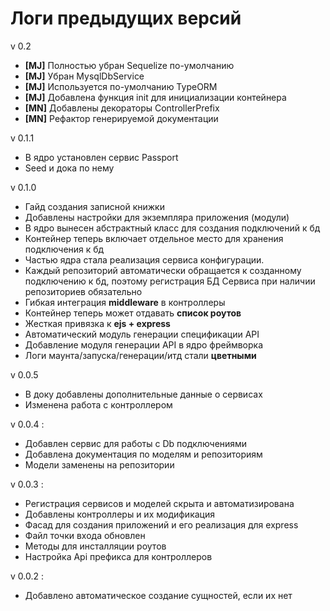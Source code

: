 # Логи предыдущих версий

v 0.2

- **[MJ]** Полностью убран Sequelize по-умолчанию
- **[MJ]** Убран MysqlDbService
- **[MJ]** Используется по-умолчанию TypeORM
- **[MJ]** Добавлена функция init для инициализации контейнера
- **[MN]** Добавлены декораторы ControllerPrefix
- **[MN]** Рефактор генерируемой документации

v 0.1.1

- В ядро установлен сервис Passport
- Seed и дока по нему

v 0.1.0

- Гайд создания записной книжки
- Добавлены настройки для экземпляра приложения (модули)
- В ядро вынесен абстрактный класс для создания подключений к бд
- Контейнер теперь включает отдельное место для хранения подключения к бд
- Частью ядра стала реализация сервиса конфигурации.
- Каждый репозиторий автоматически обращается к созданному подключению к бд, поэтому регистрация БД Сервиса при наличии репозиториев обязательно
- Гибкая интеграция **middleware** в контроллеры
- Контейнер теперь может отдавать **список роутов**
- Жесткая привязка к **ejs + express**
- Автоматический модуль генерации спецификации API 
- Добавление модуля генерации API в ядро фреймворка
- Логи маунта/запуска/генерации/итд стали **цветными**

v 0.0.5

- В доку добавлены дополнительные данные о сервисах
- Изменена работа с контроллером

v 0.0.4 :

- Добавлен сервис для работы с Db подключениями
- Добавлена документация по моделям и репозиториям
- Модели заменены на репозитории

v 0.0.3 :

- Регистрация сервисов и моделей скрыта и автоматизирована
- Добавлены контроллеры и их модификация
- Фасад для создания приложений и его реализация для express
- Файл точки входа обновлен
- Методы для инсталляции роутов
- Настройка Api префикса для контроллеров

v 0.0.2 :

- Добавлено автоматическое создание сущностей, если их нет